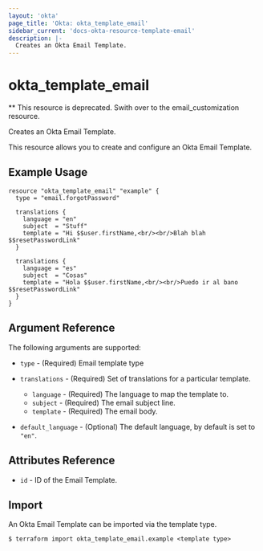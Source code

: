 ```yaml
---
layout: 'okta'
page_title: 'Okta: okta_template_email'
sidebar_current: 'docs-okta-resource-template-email'
description: |-
  Creates an Okta Email Template.
---
```


# okta_template_email

** This resource is deprecated. Swith over to the email_customization resource.

Creates an Okta Email Template.

This resource allows you to create and configure an Okta Email Template.

## Example Usage

```hcl
resource "okta_template_email" "example" {
  type = "email.forgotPassword"

  translations {
    language = "en"
    subject  = "Stuff"
    template = "Hi $$user.firstName,<br/><br/>Blah blah $$resetPasswordLink"
  }

  translations {
    language = "es"
    subject  = "Cosas"
    template = "Hola $$user.firstName,<br/><br/>Puedo ir al bano $$resetPasswordLink"
  }
}
```

## Argument Reference

The following arguments are supported:

- `type` - (Required) Email template type

- `translations` - (Required) Set of translations for a particular template.

  - `language` - (Required) The language to map the template to.
  - `subject` - (Required) The email subject line.
  - `template` - (Required) The email body.

- `default_language` - (Optional) The default language, by default is set to `"en"`.

## Attributes Reference

- `id` - ID of the Email Template.

## Import

An Okta Email Template can be imported via the template type.

```
$ terraform import okta_template_email.example <template type>
```

